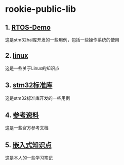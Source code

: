# rookie-public-lib

## 1. [RTOS-Demo](https://github.com/rookie0422/rookie-public-lib/tree/main/RTOS-Demo)

这是stm32hal库开发的一些用例，包括一些操作系统的使用



## 2. [linux](https://github.com/rookie0422/rookie-public-lib/tree/main/linux)

这是一些关于Linux的知识点



## 3. [stm32标准库](https://github.com/rookie0422/rookie-public-lib/tree/main/stm32标准库)

这是stm32标准库开发的一些用例



## 4. [参考资料](https://github.com/rookie0422/rookie-public-lib/tree/main/参考资料)

这是一些官方参考文档



## 5. [嵌入式知识点](https://github.com/rookie0422/rookie-public-lib/tree/main/嵌入式知识点)

这是本人的一些学习笔记


